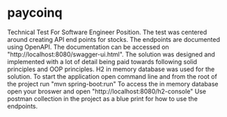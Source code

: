 # paycoinq
Technical Test For Software Engineer Position.
The test was centered around creating API end points for stocks.
The endpoints are documented using OpenAPI.
The documentation can be accessed on "http://localhost:8080/swagger-ui.html".
The solution was designed and implemented with a lot of detail being paid towards following solid principles and OOP principles.
H2 in memory database was used for the solution.
To start the application open command line and from the root of the project run "mvn spring-boot:run"
To access the in memory database open your broswer and open "http://localhost:8080/h2-console"
Use postman collection in the project as a blue print for how to use the endpoints.

